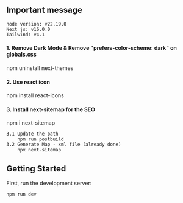 
## Important message

    node version: v22.19.0
    Next js: v16.0.0
    Tailwind: v4.1

#### 1. Remove Dark Mode & Remove "prefers-color-scheme: dark" on globals.css
npm uninstall next-themes

#### 2. Use react icon
npm install react-icons


#### 3. Install next-sitemap for the SEO
npm i next-sitemap

    3.1 Update the path
        npm run postbuild
    3.2 Generate Map - xml file (already done)
        npx next-sitemap



## Getting Started

First, run the development server:

```bash
npm run dev